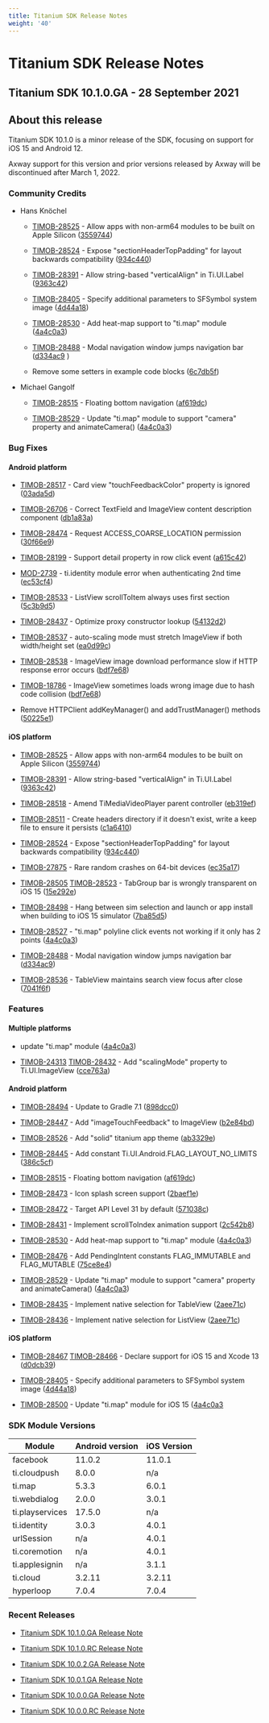 ```yaml
---
title: Titanium SDK Release Notes
weight: '40'
---
```


# Titanium SDK Release Notes

## Titanium SDK 10.1.0.GA - 28 September 2021

## About this release

Titanium SDK 10.1.0 is a minor release of the SDK, focusing on support for iOS 15 and Android 12.

Axway support for this version and prior versions released by Axway will be discontinued after March 1, 2022.

### Community Credits

* Hans Knöchel

    * [TIMOB-28525](https://jira.appcelerator.org/browse/TIMOB-28525) - Allow apps with non-arm64 modules to be built on Apple Silicon ([3559744](https://github.com/appcelerator/titanium_mobile/commit/3559744b03505c2734e1dc7dbab00ae8b224fa10))

    * [TIMOB-28524](https://jira.appcelerator.org/browse/TIMOB-28524) - Expose "sectionHeaderTopPadding" for layout backwards compatibility ([934c440](https://github.com/appcelerator/titanium_mobile/commit/934c440da87e3b59fa24cec809bc2b1493bb6aed))

    * [TIMOB-28391](https://jira.appcelerator.org/browse/TIMOB-28391) - Allow string-based "verticalAlign" in Ti.UI.Label ([9363c42](https://github.com/appcelerator/titanium_mobile/commit/9363c4257e231bae838a7e859f16d597ac3f6145))

    * [TIMOB-28405](https://jira.appcelerator.org/browse/TIMOB-28405) - Specify additional parameters to SFSymbol system image ([4d44a18](https://github.com/appcelerator/titanium_mobile/commit/4d44a181e93c0fc26f10586c025aac4958068910))

    * [TIMOB-28530](https://jira.appcelerator.org/browse/TIMOB-28530) - Add heat-map support to "ti.map" module ([4a4c0a3](https://github.com/appcelerator/titanium_mobile/commit/4a4c0a3726611622e3746d2c5c9a1db22b54ca4a))

    * [TIMOB-28488](https://jira.appcelerator.org/browse/TIMOB-28488) - Modal navigation window jumps navigation bar ([d334ac9](https://github.com/appcelerator/titanium_mobile/commit/d334ac970f3d81d6628d068ef9e26d648f56c98f) )

    * Remove some setters in example code blocks ([6c7db5f](https://github.com/appcelerator/titanium_mobile/commit/6c7db5f9c8e68d27cc39bfb4e7a520d3f9d5ca11))

* Michael Gangolf

    * [TIMOB-28515](https://jira.appcelerator.org/browse/TIMOB-28515) - Floating bottom navigation ([af619dc](https://github.com/appcelerator/titanium_mobile/commit/af619dc4c7cbf1732bfa3e2ba3e5ecca12a3e466))

    * [TIMOB-28529](https://jira.appcelerator.org/browse/TIMOB-28529) - Update "ti.map" module to support "camera" property and animateCamera() ([4a4c0a3](https://github.com/appcelerator/titanium_mobile/commit/4a4c0a3726611622e3746d2c5c9a1db22b54ca4a))

### Bug Fixes

#### Android platform

* [TIMOB-28517](https://jira.appcelerator.org/browse/TIMOB-28517) - Card view "touchFeedbackColor" property is ignored ([03ada5d](https://github.com/appcelerator/titanium_mobile/commit/03ada5dd0d60d900aa7e5236a161c0f298574737))

* [TIMOB-26706](https://jira.appcelerator.org/browse/TIMOB-26706) - Correct TextField and ImageView content description component ([db1a83a](https://github.com/appcelerator/titanium_mobile/commit/db1a83a45529993e2d694e55181a881091cfa849))

* [TIMOB-28474](https://jira.appcelerator.org/browse/TIMOB-28474) - Request ACCESS\_COARSE\_LOCATION permission ([30f66e9](https://github.com/appcelerator/titanium_mobile/commit/30f66e9a4cf59440f9741944193bd6d2dd0aaefe))

* [TIMOB-28199](https://jira.appcelerator.org/browse/TIMOB-28199) - Support detail property in row click event ([a615c42](https://github.com/appcelerator/titanium_mobile/commit/a615c4269d3b753be52f14691e2976ab0ba7b67c))

* [MOD-2739](https://jira.appcelerator.org/browse/MOD-2739) - ti.identity module error when authenticating 2nd time ([ec53cf4](https://github.com/appcelerator/titanium_mobile/commit/ec53cf42a150b01c8dc1fcf4bc7ba1de747aa67c))

* [TIMOB-28533](https://jira.appcelerator.org/browse/TIMOB-28533) - ListView scrollToItem always uses first section ([5c3b9d5](https://github.com/appcelerator/titanium_mobile/commit/5c3b9d5fa6749b368a7ef1918187635d2c12b8fd))

* [TIMOB-28437](https://jira.appcelerator.org/browse/TIMOB-28437) - Optimize proxy constructor lookup ([54132d2](https://github.com/appcelerator/titanium_mobile/commit/54132d29ca27531c8ea29f2c326994eebf8317bb))

* [TIMOB-28537](https://jira.appcelerator.org/browse/TIMOB-28537) - auto-scaling mode must stretch ImageView if both width/height set ([ea0d99c](https://github.com/appcelerator/titanium_mobile/commit/ea0d99cc34f7299d01922036558540f40dfaebe9))

* [TIMOB-28538](https://jira.appcelerator.org/browse/TIMOB-28538) - ImageView image download performance slow if HTTP response error occurs ([bdf7e68](https://github.com/appcelerator/titanium_mobile/commit/bdf7e68f3f35b92fd7c422c4fa8293d4433a50ef))

* [TIMOB-18786](https://jira.appcelerator.org/browse/TIMOB-18786) - ImageView sometimes loads wrong image due to hash code collision ([bdf7e68](https://github.com/appcelerator/titanium_mobile/commit/bdf7e68f3f35b92fd7c422c4fa8293d4433a50ef))

* Remove HTTPClient addKeyManager() and addTrustManager() methods ([50225e1](https://github.com/appcelerator/titanium_mobile/commit/50225e12c27cb0bfb440105c6204a7c69dcb0f15))

#### iOS platform

* [TIMOB-28525](https://jira.appcelerator.org/browse/TIMOB-28525) - Allow apps with non-arm64 modules to be built on Apple Silicon ([3559744](https://github.com/appcelerator/titanium_mobile/commit/3559744b03505c2734e1dc7dbab00ae8b224fa10))

* [TIMOB-28391](https://jira.appcelerator.org/browse/TIMOB-28391) - Allow string-based "verticalAlign" in Ti.UI.Label ([9363c42](https://github.com/appcelerator/titanium_mobile/commit/9363c4257e231bae838a7e859f16d597ac3f6145))

* [TIMOB-28518](https://jira.appcelerator.org/browse/TIMOB-28518) - Amend TiMediaVideoPlayer parent controller ([eb319ef](https://github.com/appcelerator/titanium_mobile/commit/eb319efc1909dfd7261414837bde69c4f7545add))

* [TIMOB-28511](https://jira.appcelerator.org/browse/TIMOB-28511) - Create headers directory if it doesn't exist, write a keep file to ensure it persists ([c1a6410](https://github.com/appcelerator/titanium_mobile/commit/c1a64103c146864c28f3efb7ad0fac6ab5db8012))

* [TIMOB-28524](https://jira.appcelerator.org/browse/TIMOB-28524) - Expose "sectionHeaderTopPadding" for layout backwards compatibility ([934c440](https://github.com/appcelerator/titanium_mobile/commit/934c440da87e3b59fa24cec809bc2b1493bb6aed))

* [TIMOB-27875](https://jira.appcelerator.org/browse/TIMOB-27875) - Rare random crashes on 64-bit devices ([ec35a17](https://github.com/appcelerator/titanium_mobile/commit/ec35a17530cc8ff9b83d9705cbf4c3b522d07637))

* [TIMOB-28505](https://jira.appcelerator.org/browse/TIMOB-28505) [TIMOB-28523](https://jira.appcelerator.org/browse/TIMOB-28523) - TabGroup bar is wrongly transparent on iOS 15 ([15e292e](https://github.com/appcelerator/titanium_mobile/commit/15e292eda2187612b1cdf75d1d61e60796ee9c62))

* [TIMOB-28498](https://jira.appcelerator.org/browse/TIMOB-28498) - Hang between sim selection and launch or app install when building to iOS 15 simulator ([7ba85d5](https://github.com/appcelerator/titanium_mobile/commit/7ba85d50d6e481567d46dc9299588c01fd1672d4#diff-7ae45ad102eab3b6d7e7896acd08c427a9b25b346470d7bc6507b6481575d519))

* [TIMOB-28527](https://jira.appcelerator.org/browse/TIMOB-28527) - "ti.map" polyline click events not working if it only has 2 points ([4a4c0a3](https://github.com/appcelerator/titanium_mobile/commit/4a4c0a3726611622e3746d2c5c9a1db22b54ca4a))

* [TIMOB-28488](https://jira.appcelerator.org/browse/TIMOB-28488) - Modal navigation window jumps navigation bar ([d334ac9](https://github.com/appcelerator/titanium_mobile/commit/d334ac970f3d81d6628d068ef9e26d648f56c98f))

* [TIMOB-28536](https://jira.appcelerator.org/browse/TIMOB-28536) - TableView maintains search view focus after close ([7041f6f](https://github.com/appcelerator/titanium_mobile/commit/7041f6f6caab54827c980b339afaac02836c4a3d))

### Features

#### Multiple platforms

* update "ti.map" module ([4a4c0a3](https://github.com/appcelerator/titanium_mobile/commit/4a4c0a3726611622e3746d2c5c9a1db22b54ca4a))

* [TIMOB-24313](https://jira.appcelerator.org/browse/TIMOB-24313) [TIMOB-28432](https://jira.appcelerator.org/browse/TIMOB-28432) - Add "scalingMode" property to Ti.UI.ImageView ([cce763a](https://github.com/appcelerator/titanium_mobile/commit/cce763aefd80c555728c118840d512032ffaa361))

#### Android platform

* [TIMOB-28494](https://jira.appcelerator.org/browse/TIMOB-28494) - Update to Gradle 7.1 ([898dcc0](https://github.com/appcelerator/titanium_mobile/pull/12914/commits/898dcc0fdab47ec28813506f942c82b5204d4e85))

* [TIMOB-28447](https://jira.appcelerator.org/browse/TIMOB-28447) - Add "imageTouchFeedback" to ImageView ([b2e84bd](https://github.com/appcelerator/titanium_mobile/commit/b2e84bde9635e348595feeab8ef42b79c6d40866))

* [TIMOB-28526](https://jira.appcelerator.org/browse/TIMOB-28526) - Add "solid" titanium app theme ([ab3329e](https://github.com/appcelerator/titanium_mobile/commit/ab3329e013f0d6a1aa18e6fa1031662f76299118))

* [TIMOB-28445](https://jira.appcelerator.org/browse/TIMOB-28445) - Add constant Ti.UI.Android.FLAG\_LAYOUT\_NO\_LIMITS ([386c5cf](https://github.com/appcelerator/titanium_mobile/commit/386c5cfde12462864b3538920071c5bfa722d73e))

* [TIMOB-28515](https://jira.appcelerator.org/browse/TIMOB-28515) - Floating bottom navigation ([af619dc](https://github.com/appcelerator/titanium_mobile/commit/af619dc4c7cbf1732bfa3e2ba3e5ecca12a3e466))

* [TIMOB-28473](https://jira.appcelerator.org/browse/TIMOB-28473) - Icon splash screen support ([2baef1e](https://github.com/appcelerator/titanium_mobile/commit/2baef1e9eedbaac3ab86d37bf29d5deacdff4375))

* [TIMOB-28472](https://jira.appcelerator.org/browse/TIMOB-28472) - Target API Level 31 by default ([571038c](https://github.com/appcelerator/titanium_mobile/commit/571038c43564323517b7ad71b515a655e5a46937))

* [TIMOB-28431](https://jira.appcelerator.org/browse/TIMOB-28431) - Implement scrollToIndex animation support ([2c542b8](https://github.com/appcelerator/titanium_mobile/commit/2c542b80cb90ee0c38fa89d62499cbe5a80f5633))

* [TIMOB-28530](https://jira.appcelerator.org/browse/TIMOB-28530) - Add heat-map support to "ti.map" module ([4a4c0a3](https://github.com/appcelerator/titanium_mobile/commit/4a4c0a3726611622e3746d2c5c9a1db22b54ca4a))

* [TIMOB-28476](https://jira.appcelerator.org/browse/TIMOB-28476) - Add PendingIntent constants FLAG\_IMMUTABLE and FLAG\_MUTABLE ([75ce8e4](https://github.com/appcelerator/titanium_mobile/commit/75ce8e4a2783d93df32d35386d336f1596ea7de7))

* [TIMOB-28529](https://jira.appcelerator.org/browse/TIMOB-28529) - Update "ti.map" module to support "camera" property and animateCamera() ([4a4c0a3](https://github.com/appcelerator/titanium_mobile/commit/4a4c0a3726611622e3746d2c5c9a1db22b54ca4a))

* [TIMOB-28435](https://jira.appcelerator.org/browse/TIMOB-28435) - Implement native selection for TableView ([2aee71c](https://github.com/appcelerator/titanium_mobile/commit/2aee71cfda9e7d0f5f150f198d0b6c51233761ca))

* [TIMOB-28436](https://jira.appcelerator.org/browse/TIMOB-28436) - Implement native selection for ListView ([2aee71c](https://github.com/appcelerator/titanium_mobile/commit/2aee71cfda9e7d0f5f150f198d0b6c51233761ca))

#### iOS platform

* [TIMOB-28467](https://jira.appcelerator.org/browse/TIMOB-28467) [TIMOB-28466](https://jira.appcelerator.org/browse/TIMOB-28466) - Declare support for iOS 15 and Xcode 13 ([d0dcb39](https://github.com/appcelerator/titanium_mobile/commit/d0dcb39d38f9adde87ef603bd41eaac1b7a46d12))

* [TIMOB-28405](https://jira.appcelerator.org/browse/TIMOB-28405) - Specify additional parameters to SFSymbol system image ([4d44a18](https://github.com/appcelerator/titanium_mobile/commit/4d44a181e93c0fc26f10586c025aac4958068910))

* [TIMOB-28500](https://jira.appcelerator.org/browse/TIMOB-28500) - Update "ti.map" module for iOS 15 ([4a4c0a3](https://github.com/appcelerator/titanium_mobile/commit/4a4c0a3726611622e3746d2c5c9a1db22b54ca4a)

### SDK Module Versions

| Module | Android version | iOS Version |
| --- | --- | --- |
| facebook | 11.0.2 | 11.0.1 |
| ti.cloudpush | 8.0.0 | n/a |
| ti.map | 5.3.3 | 6.0.1 |
| ti.webdialog | 2.0.0 | 3.0.1 |
| ti.playservices | 17.5.0 | n/a |
| ti.identity | 3.0.3 | 4.0.1 |
| urlSession | n/a | 4.0.1 |
| ti.coremotion | n/a | 4.0.1 |
| ti.applesignin | n/a | 3.1.1 |
| ti.cloud | 3.2.11 | 3.2.11 |
| hyperloop | 7.0.4 | 7.0.4 |

### Recent Releases

* [Titanium SDK 10.1.0.GA Release Note](/guide/Titanium_SDK/Titanium_SDK_Release_Notes/Titanium_SDK_Release_Notes_10.x/Titanium_SDK_10.1.0.GA_Release_Note/)

* [Titanium SDK 10.1.0.RC Release Note](/guide/Titanium_SDK/Titanium_SDK_Release_Notes/Titanium_SDK_Release_Notes_10.x/Titanium_SDK_10.1.0.RC_Release_Note/)

* [Titanium SDK 10.0.2.GA Release Note](/guide/Titanium_SDK/Titanium_SDK_Release_Notes/Titanium_SDK_Release_Notes_10.x/Titanium_SDK_10.0.2.GA_Release_Note/)

* [Titanium SDK 10.0.1.GA Release Note](/guide/Titanium_SDK/Titanium_SDK_Release_Notes/Titanium_SDK_Release_Notes_10.x/Titanium_SDK_10.0.1.GA_Release_Note/)

* [Titanium SDK 10.0.0.GA Release Note](/guide/Titanium_SDK/Titanium_SDK_Release_Notes/Titanium_SDK_Release_Notes_10.x/Titanium_SDK_10.0.0.GA_Release_Note/)

* [Titanium SDK 10.0.0.RC Release Note](/guide/Titanium_SDK/Titanium_SDK_Release_Notes/Titanium_SDK_Release_Notes_10.x/Titanium_SDK_10.0.0.RC_Release_Note/)
